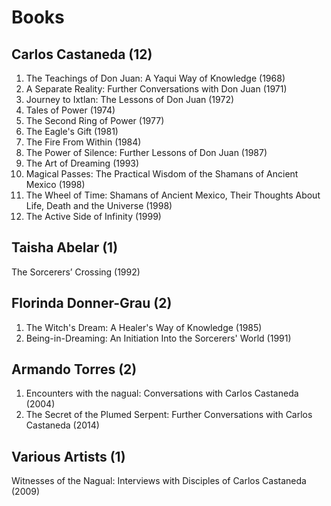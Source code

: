 # Books

## Carlos Castaneda \(12\)

1. The Teachings of Don Juan: A Yaqui Way of Knowledge \(1968\)
2. A Separate Reality: Further Conversations with Don Juan \(1971\)
3. Journey to Ixtlan: The Lessons of Don Juan \(1972\)
4. Tales of Power \(1974\)
5. The Second Ring of Power \(1977\)
6. The Eagle's Gift \(1981\)
7. The Fire From Within \(1984\)
8. The Power of Silence: Further Lessons of Don Juan \(1987\)
9. The Art of Dreaming \(1993\)
10. Magical Passes: The Practical Wisdom of the Shamans of Ancient Mexico \(1998\)
11. The Wheel of Time: Shamans of Ancient Mexico, Their Thoughts About Life, Death and the Universe \(1998\)
12. The Active Side of Infinity \(1999\)

## Taisha Abelar \(1\)

The Sorcerers’ Crossing \(1992\)

## Florinda Donner-Grau \(2\)

1. The Witch's Dream: A Healer's Way of Knowledge \(1985\)
2. Being-in-Dreaming: An Initiation Into the Sorcerers' World \(1991\)

## Armando Torres \(2\)

1. Encounters with the nagual: Conversations with Carlos Castaneda \(2004\)
2. The Secret of the Plumed Serpent: Further Conversations with Carlos Castaneda \(2014\)

## Various Artists \(1\)

Witnesses of the Nagual: Interviews with Disciples of Carlos Castaneda \(2009\)

